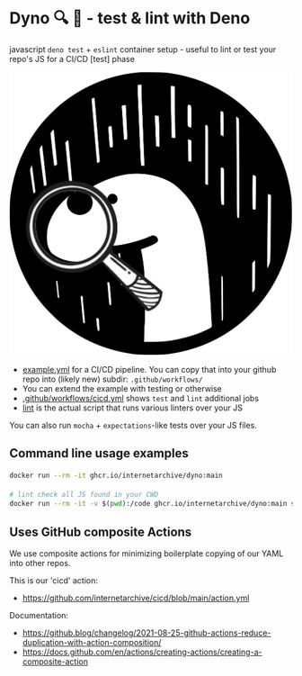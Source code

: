 # Dyno 🔍 🦕 - test & lint with Deno

javascript `deno test` + `eslint` container setup - useful to lint or test your repo's JS for a CI/CD [test] phase

![Dino Inspecting](dyno.jpg)

- [example.yml](example.yml) for a CI/CD pipeline.  You can copy that into your github repo into (likely new) subdir: `.github/workflows/`
- You can extend the example with testing or otherwise
- [.github/workflows/cicd.yml](.github/workflows/cicd.yml) shows `test` and `lint` additional jobs
- [lint](lint) is the actual script that runs various linters over your JS

You can also run `mocha` + `expectations`-like tests over your JS files.

## Command line usage examples
```bash
docker run --rm -it ghcr.io/internetarchive/dyno:main

# lint check all JS found in your CWD
docker run --rm -it -v $(pwd):/code ghcr.io/internetarchive/dyno:main sh -c 'cd /code; /app/lint'
```

## Uses GitHub composite Actions
We use composite actions for minimizing boilerplate copying of our YAML into other repos.

This is our 'cicd' action:
- https://github.com/internetarchive/cicd/blob/main/action.yml

Documentation:
- https://github.blog/changelog/2021-08-25-github-actions-reduce-duplication-with-action-composition/
- https://docs.github.com/en/actions/creating-actions/creating-a-composite-action

